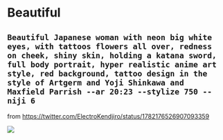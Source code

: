 # Beautiful

## `Beautiful Japanese woman with neon big white eyes, with tattoos flowers all over, redness on cheek, shiny skin, holding a katana sword, full body portrait, hyper realistic anime art style, red background, tattoo design in the style of Artgerm and Yoji Shinkawa and Maxfield Parrish --ar 20:23 --stylize 750 --niji 6`

from https://twitter.com/ElectroKendjiro/status/1782176526907093359

![](./be/Beautiful_Japanese_woman_with_neon_big_white__980632cc-25cf-4045-920d-5367e55de93a.png)
